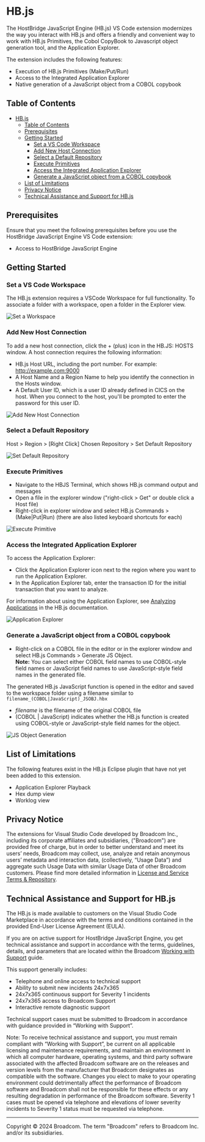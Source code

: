 # HB.js

<!-- We can generalize this overview as more functionality is added -->
The HostBridge JavaScript Engine (HB.js) VS Code extension modernizes the way you interact with HB.js and offers a friendly and convenient way to work with HB.js Primitives, the Cobol CopyBook to Javascript object generation tool, and the Application Explorer. 

The extension includes the following features:

- Execution of HB.js Primitives (Make/Put/Run)
- Access to the Integrated Application Explorer
- Native generation of a JavaScript object from a COBOL copybook 

## Table of Contents

- [HB.js](#hbjs)
  - [Table of Contents](#table-of-contents)
  - [Prerequisites](#prerequisites)
  - [Getting Started](#getting-started)
    - [Set a VS Code Workspace](#set-a-vs-code-workspace)
    - [Add New Host Connection](#add-new-host-connection)
    - [Select a Default Repository](#select-a-default-repository)
    - [Execute Primitives](#execute-primitives)
    - [Access the Integrated Application Explorer](#access-the-integrated-application-explorer)
    - [Generate a JavaScript object from a COBOL copybook](#generate-a-javascript-object-from-a-cobol-copybook)
  - [List of Limitations](#list-of-limitations)
  - [Privacy Notice](#privacy-notice)
  - [Technical Assistance and Support for HB.js](#technical-assistance-and-support-for-hbjs)


## Prerequisites

Ensure that you meet the following prerequisites before you use the HostBridge JavaScript Engine VS Code extension:

- Access to HostBridge JavaScript Engine


## Getting Started

### Set a VS Code Workspace
The HB.js extension requires a VSCode Workspace for full functionality. To associate a folder with a workspace, open a folder in the Explorer view.

![Set a Workspace](https://bdartlon.github.io/gifs/setWorkspace.gif)

### Add New Host Connection 
To add a new host connection, click the + (plus) icon in the HB.JS: HOSTS window. A host connection requires the following information:
- HB.js Host URL, including the port number. For example: http://example.com:9000
- A Host Name and a Region Name to help you identify the connection in the Hosts window.
- A Default User ID, which is a user ID already defined in CICS on the host. When you connect to the host, you'll be prompted to enter the password for this user ID.

![Add New Host Connection](https://bdartlon.github.io/gifs/AddNewHost.gif)

### Select a Default Repository
Host > Region > [Right Click] Chosen Repository > Set Default Repository

![Set Default Repository](https://bdartlon.github.io/gifs/setDefautRepo.gif)

### Execute Primitives

  - Navigate to the HBJS Terminal, which shows HB.js command output and messages
  - Open a file in the explorer window ("right-click > Get" or double click a Host file)
  - Right-click in explorer window and select HB.js Commands > (Make|Put|Run) (there are also listed keyboard shortcuts for each) 
  
![Execute Primitive](https://bdartlon.github.io/gifs/executePrimitve.gif)

### Access the Integrated Application Explorer

To access the Application Explorer:
  - Click the Application Explorer icon next to the region where you want to run the Application Explorer.
  - In the Application Explorer tab, enter the transaction ID for the initial transaction that you want to analyze.
  
  For information about using the Application Explorer, see [Analyzing Applications](https://techdocs.broadcom.com/us/en/ca-mainframe-software/devops/hostbridge-javascript-engine/8-0/using/introduction-to-application-analysis.html) in the HB.js documentation.
  
![Application Explorer](https://bdartlon.github.io/gifs/appExplorer.gif)

### Generate a JavaScript object from a COBOL copybook

- Right-click on a COBOL file in the editor or in the explorer window and select HB.js Commands > Generate JS Object.  
  **Note:** You can select either COBOL field names to use COBOL-style field names or JavaScript field names to use JavaScript-style field names in the generated file.

The generated HB.js JavaScript function is opened in the editor and saved to the workspace folder using a filename similar to `filename_(COBOL|JavaScript)_JSOBJ.hbx`
- *filename* is the filename of the original COBOL file
- (COBOL | JavaScript) indicates whether the HB.js function is created using COBOL-style or JavaScript-style field names for the object.

![JS Object Generation](https://bdartlon.github.io/gifs/jsObjGen.gif)


## List of Limitations
The following features exist in the HB.js Eclipse plugin that have not yet been added to this extension. 
- Application Explorer Playback 
- Hex dump view 
- Worklog view 

## Privacy Notice

The extensions for Visual Studio Code developed by Broadcom Inc., including its corporate affiliates and subsidiaries, ("Broadcom") are provided free of charge, but in order to better understand and meet its users’ needs, Broadcom may collect, use, analyze and retain anonymous users’ metadata and interaction data, (collectively, “Usage Data”) and aggregate such Usage Data with similar Usage Data of other Broadcom customers. Please find more detailed information in [License and Service Terms & Repository](https://www.broadcom.com/company/legal/licensing).


## Technical Assistance and Support for HB.js

The HB.js is made available to customers on the Visual Studio Code Marketplace in accordance with the terms and conditions contained in the provided End-User License Agreement (EULA).

If you are on active support for HostBridge JavaScript Engine, you get technical assistance and support in accordance with the terms, guidelines, details, and parameters that are located within the Broadcom [Working with Support](https://techdocs.broadcom.com/us/product-content/admin-content/ca-support-policies.html?intcmp=footernav) guide.

This support generally includes:

- Telephone and online access to technical support
- Ability to submit new incidents 24x7x365
- 24x7x365 continuous support for Severity 1 incidents
- 24x7x365 access to Broadcom Support
- Interactive remote diagnostic support

Technical support cases must be submitted to Broadcom in accordance with guidance provided in “Working with Support”.

Note: To receive technical assistance and support, you must remain compliant with “Working with Support”, be current on all applicable licensing and maintenance requirements, and maintain an environment in which all computer hardware, operating systems, and third party software associated with the affected Broadcom software are on the releases and version levels from the manufacturer that Broadcom designates as compatible with the software. Changes you elect to make to your operating environment could detrimentally affect the performance of Broadcom software and Broadcom shall not be responsible for these effects or any resulting degradation in performance of the Broadcom software. Severity 1 cases must be opened via telephone and elevations of lower severity incidents to Severity 1 status must be requested via telephone.

---
Copyright © 2024 Broadcom. The term "Broadcom" refers to Broadcom Inc. and/or its subsidiaries.

